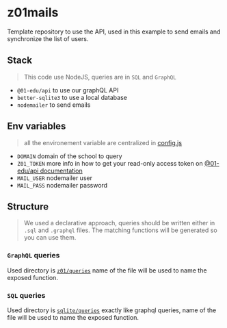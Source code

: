 # z01mails

Template repository to use the API, used in this example to send emails and synchronize the list of users.


## Stack

> This code use NodeJS, queries are in `SQL` and `GraphQL`

- `@01-edu/api` to use our graphQL API
- `better-sqlite3` to use a local database
- `nodemailer` to send emails

## Env variables

> all the environement variable are centralized in [config.js](./config.js)

- `DOMAIN` domain of the school to query
- `Z01_TOKEN` more info in how to get your read-only access token on [@01-edu/api documentation](https://www.npmjs.com/package/@01-edu/api)
- `MAIL_USER` nodemailer user
- `MAIL_PASS` nodemailer password

## Structure

> We used a declarative approach, queries should be written either in `.sql` and `.graphql` files.
> The matching functions will be generated so you can use them.

### `GraphQL` queries

Used directory is [`z01/queries`](./z01/queries) name of the file will be used to name the exposed function.

### `SQL` queries

Used directory is [`sqlite/queries`](./sqlite/queries) exactly like graphql queries, name of the file will be used to name the exposed function.


